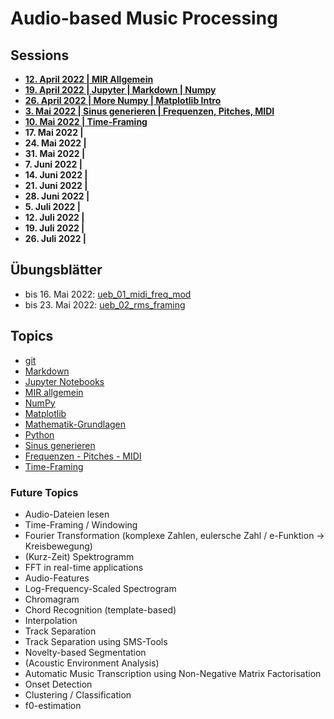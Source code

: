 # Audio-based Music Processing

## Sessions
- **[12. April 2022 | MIR Allgemein](/sessions/00_mir_allgemein.md)**
- **[19. April 2022 | Jupyter | Markdown | Numpy](/sessions/01_jupyter_numpy.md)**
- **[26. April 2022 | More Numpy | Matplotlib Intro](/sessions/02_numpy_matplotlib.md)** 
- **[3. Mai 2022 | Sinus generieren | Frequenzen, Pitches, MIDI](/sessions/03_sinus_midi.md)** 
- **[10. Mai 2022 | Time-Framing](/sessions/04_time_framing.md)** 
- **17. Mai 2022 |** 
- **24. Mai 2022 |** 
- **31. Mai 2022 |** 
- **7. Juni 2022 |** 
- **14. Juni 2022 |** 
- **21. Juni 2022 |** 
- **28. Juni 2022 |** 
- **5. Juli 2022 |** 
- **12. Juli 2022 |** 
- **19. Juli 2022 |** 
- **26. Juli 2022 |** 

## Übungsblätter

- bis 16. Mai 2022: [ueb_01_midi_freq_mod](/uebungsblaetter/ueb_01_midi_freq_mod.ipynb) 
- bis 23. Mai 2022: [ueb_02_rms_framing](/uebungsblaetter/ueb_02_rms_framing.ipynb)

## Topics
- [git](/topics/git.md)
- [Markdown](/topics/markdown.md)
- [Jupyter Notebooks](/topics/jupyter_notebooks.md)
- [MIR allgemein](/topics/mir_allgemein.pdf)
- [NumPy](/topics/numpy.md)
- [Matplotlib](/topics/matplotlib.md)
- [Mathematik-Grundlagen](/topics/Mathematik-Grundlagen.md)
- [Python](/topics/Python.md)
- [Sinus generieren](/topics/sinus_generieren.md)
- [Frequenzen - Pitches - MIDI](/topics/frequenz_pitches_midi.md)
- [Time-Framing](topics/time_framing.md)

### Future Topics

- Audio-Dateien lesen
- Time-Framing / Windowing
- Fourier Transformation (komplexe Zahlen, eulersche Zahl / e-Funktion -> Kreisbewegung)
- (Kurz-Zeit) Spektrogramm
- FFT in real-time applications
- Audio-Features
- Log-Frequency-Scaled Spectrogram
- Chromagram
- Chord Recognition (template-based)
- Interpolation
- Track Separation
- Track Separation using SMS-Tools
- Novelty-based Segmentation
- (Acoustic Environment Analysis)
- Automatic Music Transcription using Non-Negative Matrix Factorisation
- Onset Detection
- Clustering / Classification
- f0-estimation